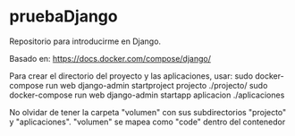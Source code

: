 # pruebaDjango
Repositorio para introducirme en Django.

Basado en:
https://docs.docker.com/compose/django/

Para crear el directorio del proyecto y las aplicaciones, usar:
sudo docker-compose run web django-admin startproject projecto ./projecto/
sudo docker-compose run web django-admin startapp aplicacion ./aplicaciones

No olvidar de tener la carpeta "volumen" con sus subdirectorios "projecto" y "aplicaciones". "volumen" se mapea como "code" dentro del contenedor